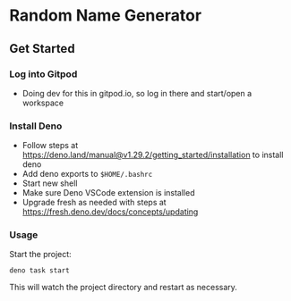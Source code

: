 # Random Name Generator

## Get Started

### Log into Gitpod

- Doing dev for this in gitpod.io, so log in there and start/open a workspace

### Install Deno

- Follow steps at https://deno.land/manual@v1.29.2/getting_started/installation
  to install deno
- Add deno exports to `$HOME/.bashrc`
- Start new shell
- Make sure Deno VSCode extension is installed
- Upgrade fresh as needed with steps at
  https://fresh.deno.dev/docs/concepts/updating

### Usage

Start the project:

```
deno task start
```

This will watch the project directory and restart as necessary.
